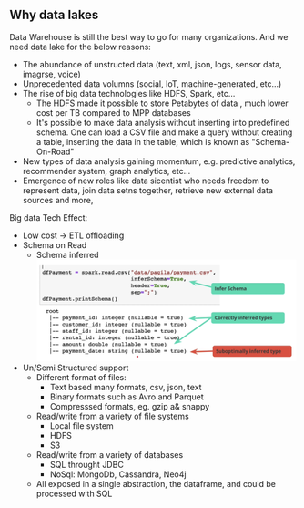 ## Why data lakes
Data Warehouse is still the best way to go for many organizations. And we need data lake for the below reasons:
- The abundance of unstructed data (text, xml, json, logs, sensor data, imagrse, voice)
- Unprecedented data volumns (social, IoT, machine-generated, etc...)
- The rise of big data technologies like HDFS, Spark, etc...
  - The HDFS made it possible to store Petabytes of data , much lower cost per TB compared to MPP databases
  - It's possible to make data analysis without inserting into predefined schema. One can load a CSV file and make a query without creating a table, inserting the data in the table, which is known as "Schema-On-Road"
- New types of data analysis gaining momentum, e.g. predictive analytics, recommender system, graph analytics, etc...
- Emergence of new roles like data sicentist who needs freedom to represent data, join data setns together, retrieve new external data sources and more, 

Big data Tech Effect:
- Low cost -> ETL offloading
- Schema on Read
  - Schema inferred
  ![image](/imgs/schema_inferred.png)
- Un/Semi Structured support
  - Different format of files:
    - Text based many formats, csv, json, text
    - Binary formats such as Avro and Parquet
    - Compresssed formats, eg. gzip a& snappy
  - Read/write from a variety of file systems
    - Local file system
    - HDFS
    - S3
  - Read/write from a variety of databases
    - SQL throught JDBC
    - NoSql: MongoDb, Cassandra, Neo4j
  - All exposed in a single abstraction, the dataframe, and could be processed with SQL
